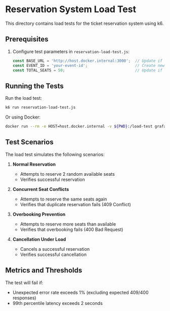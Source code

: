 # Reservation System Load Test

This directory contains load tests for the ticket reservation system using k6.

## Prerequisites

1. Configure test parameters in `reservation-load-test.js`:
   ```javascript
   const BASE_URL = 'http://host.docker.internal:3000';  // Update if needed
   const EVENT_ID = 'your-event-id';                     // Create new event for testing
   const TOTAL_SEATS = 50;                               // Update if needed
   ```

## Running the Tests

Run the load test:
```bash
k6 run reservation-load-test.js
```

Or using Docker:
```bash
docker run --rm -e HOST=host.docker.internal -v ${PWD}:/load-test grafana/k6 run /load-test/reservation-load-test.js --out json=results.json
```

## Test Scenarios

The load test simulates the following scenarios:

1. **Normal Reservation**
   - Attempts to reserve 2 random available seats
   - Verifies successful reservation

2. **Concurrent Seat Conflicts**
   - Attempts to reserve the same seats again
   - Verifies that duplicate reservation fails (409 Conflict)

3. **Overbooking Prevention**
   - Attempts to reserve more seats than available
   - Verifies that overbooking fails (400 Bad Request)

4. **Cancellation Under Load**
   - Cancels a successful reservation
   - Verifies successful cancellation

## Metrics and Thresholds

The test will fail if:
- Unexpected error rate exceeds 1% (excluding expected 409/400 responses)
- 99th percentile latency exceeds 2 seconds